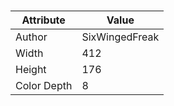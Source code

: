 # 
| Attribute | Value |
| ---  | ---     |
| Author | SixWingedFreak |
| Width | 412 |
| Height | 176 |
| Color Depth | 8 |
